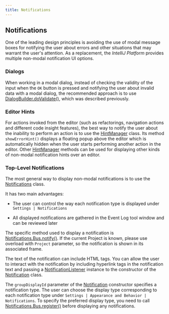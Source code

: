 ```yaml
---
title: Notifications
---
```



## Notifications

One of the leading design principles is avoiding the use of modal message boxes for notifying the user about errors and other situations that may warrant the user's attention.
As a replacement, the *IntelliJ Platform* provides multiple non-modal notification UI options.

### Dialogs

When working in a modal dialog, instead of checking the validity of the input when the `OK` button is pressed and notifying the user about invalid data with a modal dialog, the recommended approach is to use
[DialogBuilder.doValidate()](upsource:///platform/platform-api/src/com/intellij/openapi/ui/DialogBuilder.java),
which was described previously.

### Editor Hints

For actions invoked from the editor (such as refactorings, navigation actions and different code insight features), the best way to notify the user about the inability to perform an action is to use the
[HintManager](upsource:///platform/platform-api/src/com/intellij/codeInsight/hint/HintManager.java)
class.
Its method `showErrorHint()` displays a floating popup above the editor which is automatically hidden when the user starts performing another action in the editor.
Other
[HintManager](upsource:///platform/platform-api/src/com/intellij/codeInsight/hint/HintManager.java)
methods can be used for displaying other kinds of non-modal notification hints over an editor.

### Top-Level Notifications

The most general way to display non-modal notifications is to use the
[Notifications](upsource:///platform/platform-api/src/com/intellij/notification/Notifications.java)
class.

It has two main advantages:

*  The user can control the way each notification type is displayed under `Settings | Notifications`

*  All displayed notifications are gathered in the Event Log tool window and can be reviewed later

The specific method used to display a notification is
[Notifications.Bus.notify()](upsource:///platform/platform-api/src/com/intellij/notification/Notifications.java).
If the current Project is known, please use overload with `Project` parameter, so the notification is shown in its associated frame.

The text of the notification can include HTML tags.
You can allow the user to interact with the notification by including hyperlink tags in the notification text and passing a
[NotificationListener](upsource:///platform/platform-api/src/com/intellij/notification/NotificationListener.java)
instance to the constructor of the
[Notification](upsource:///platform/platform-api/src/com/intellij/notification/Notification.java)
class.

The `groupDisplayId` parameter of the
[Notification](upsource:///platform/platform-api/src/com/intellij/notification/Notification.java)
constructor specifies a notification type.
The user can choose the display type corresponding to each notification type under `Settings | Appearance and Behavior | Notifications`.
To specify the preferred display type, you need to call
[Notifications.Bus.register()](upsource:///platform/platform-api/src/com/intellij/notification/Notifications.java)
before displaying any notifications.

